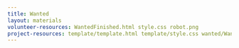 ```yaml
---
title: Wanted
layout: materials
volunteer-resources: WantedFinished.html style.css robot.png
project-resources: template/template.html template/style.css wanted/Wanted.html wanted/style.css Wanted/robot.png
---
```

